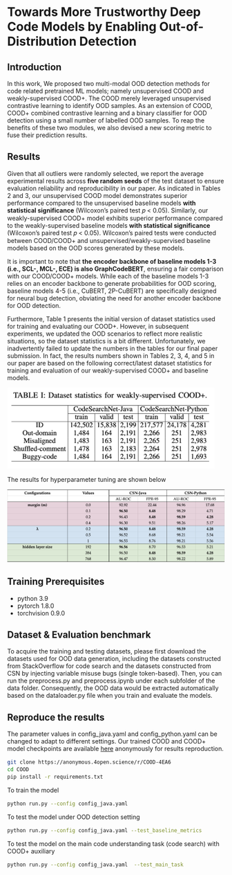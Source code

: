 # Towards More Trustworthy Deep Code Models by Enabling Out-of-Distribution Detection

## Introduction
In this work, We proposed two multi-modal OOD detection methods for code related pretrained ML models; namely unsupervised COOD and weakly-supervised COOD+. The COOD merely leveraged unsupervised contrastive learning to identify OOD samples. As an extension of COOD, COOD+ combined contrastive learning and a binary classifier for OOD detection using a small number of labelled OOD samples. To reap the benefits of these two modules, we also devised a new scoring metric to fuse their prediction results. 

## Results
Given that all outliers were randomly selected, we report the average experimental results across **five random seeds** of the test dataset to ensure evaluation reliability and reproducibility in our paper. As indicated in Tables 2 and 3, our unsupervised COOD model demonstrates superior performance compared to the unsupervised baseline models **with statistical significance** (Wilcoxon’s paired test 𝑝 < 0.05). Similarly, our weakly-supervised COOD+ model exhibits superior performance compared to the weakly-supervised baseline models **with statistical significance** (Wilcoxon’s paired test 𝑝 < 0.05). Wilcoxon’s paired tests were conducted between COOD/COOD+ and unsupervised/weakly-supervised baseline models based on the OOD scores generated by these models.

It is important to note that **the encoder backbone of baseline models 1-3 (i.e., SCL-, MCL-, ECE) is also GraphCodeBERT**, ensuring a fair comparison with our COOD/COOD+ models. While each of the baseline models 1-3 relies on an encoder backbone to generate probabilities for OOD scoring, baseline models 4-5 (i.e., CuBERT, 2P-CuBERT) are specifically designed for neural bug detection, obviating the need for another encoder backbone for OOD detection.

Furthermore, Table 1 presents the initial version of dataset statistics used for training and evaluating our COOD+. However, in subsequent experiments, we updated the OOD scenarios to reflect more realistic situations, so the dataset statistics is a bit different. Unfortunately, we inadvertently failed to update the numbers in the tables for our final paper submission. In fact, the results numbers shown in Tables 2, 3, 4, and 5 in our paper are based on the following correct/latest dataset statistics for training and evaluation of our weakly-supervised COOD+ and baseline models.

<img src="figs/dataset.png" alt="visual results" width="480">

The results for hyperparameter tuning are shown below

<img src="figs/hyper.png" alt="visual results" width="560">


## Training Prerequisites
- python 3.9
- pytorch 1.8.0
- torchvision 0.9.0

## Dataset & Evaluation benchmark

To acquire the training and testing datasets, please first download the datasets used for OOD data generation, including the datasets constructed from StackOverflow for code search and the datasets constructed from CSN by injecting variable misuse bugs (single token-based). Then, you can run the preprocess.py and preprocess.ipynb under each subfolder of the data folder. Consequently, the OOD data would be extracted automatically based on the dataloader.py file when you train and evaluate the models.

## Reproduce the results

The parameter values in config_java.yaml and config_python.yaml can be changed to adapt to different settings. Our trained COOD and COOD+ model checkpoints are available  [here](https://doi.org/10.5281/zenodo.10455811) anonymously for results reproduction.


```bash
git clone https://anonymous.4open.science/r/COOD-4EA6
cd COOD
pip install -r requirements.txt
```

To train the model
```bash
python run.py --config config_java.yaml
```

To test the model under OOD detection setting
```bash
python run.py --config config_java.yaml --test_baseline_metrics
```

To test the model on the main code understanding task (code search) with COOD+ auxiliary
```bash
python run.py --config config_java.yaml  --test_main_task
```
